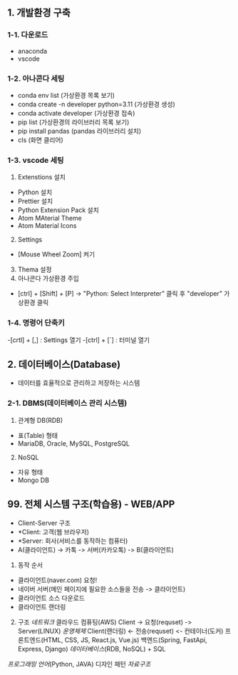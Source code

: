 ## 1. 개발환경 구축
### 1-1. 다운로드
- anaconda
- vscode

### 1-2. 아나콘다 세팅
- conda env list (가상환경 목록 보기)
- conda create -n developer python=3.11 (가상환경 생성)
- conda activate developer (가상환경 접속)
- pip list (가상환경의 라이브러리 목록 보기)
- pip install pandas (pandas 라이브러리 설치)
- cls (화면 클리어)

### 1-3. vscode 세팅
1. Extenstions 설치
 - Python 설치
 - Prettier 설치
 - Python Extension Pack 설치
 - Atom MAterial Theme
 - Atom Material Icons
2. Settings
 - [Mouse Wheel Zoom] 켜기
3. Thema 설정
4. 아나콘다 가상환경 주입
- [ctrl] + [Shift] + [P] -> "Python: Select Interpreter" 클릭 후
 "developer" 가상환경 클릭

### 1-4. 명령어 단축키
-[crtl] + [,] : Settings 열기
-[ctrl] + [`] : 터미널 열기

## 2. 데이터베이스(Database)
- 데이터를 효율적으로 관리하고 저장하는 시스템

### 2-1. DBMS(데이터베이스 관리 시스템)
1. 관계형 DB(RDB)
 - 표(Table) 형태
 - MariaDB, Oracle, MySQL, PostgreSQL

2. NoSQL
 - 자유 형태
 - Mongo DB


## 99. 전체 시스템 구조(학습용) - WEB/APP
- Client-Server 구조
- *Client: 고객(웹 브라우저)
- *Server: 회사(서비스를 동작하는 컴퓨터)
- A(클라이언트) -> 카톡 -> 서버(카카오톡) -> B(클라이언트) 

1. 동작 순서
  + 클라이언트(naver.com) 요청!
  + 네이버 서버(메인 페이지에 필요한 소스들을 전송 -> 클라이언트)
  + 클라이언트 소스 다운로드
  + 클라이언트 랜더링

2. 구조
                 *네트워크*         클라우드 컴퓨팅(AWS)
Client        -> 요청(requset) -> Server(LINUX) *운영체제* 
Client(랜더링) <- 전송(requset) <-      컨테이너(도커) 
                                       프론트엔드(HTML, CSS, JS, React.js, Vue.js)
                                       백엔드(Spring, FastApi, Express, Django)
                                       *데이터베이스*(RDB, NoSQL) + SQL


*프로그래밍 언어*(Python, JAVA)
디자인 패턴
*자료구조*
